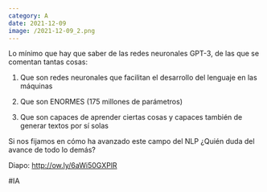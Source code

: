 ```yaml
--- 
category: A 
date: 2021-12-09 
image: /2021-12-09_2.png 
--- 
```


Lo mínimo que hay que saber de las redes neuronales GPT-3, de las que se comentan tantas cosas:

1) Que son redes neuronales que facilitan el desarrollo del lenguaje en las máquinas

2) Que son ENORMES (175 millones de parámetros)

3) Que son capaces de aprender ciertas cosas y capaces también de generar textos por sí solas

Si nos fijamos en cómo ha avanzado este campo del NLP ¿Quién duda del avance de todo lo demás?

Diapo: http://ow.ly/6aWi50GXPlR

#IA